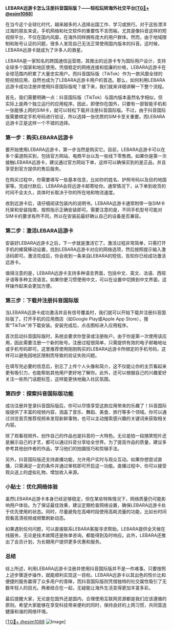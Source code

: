 **LEBARA远游卡怎么注册抖音国际版？——轻松玩转海外社交平台[[TG💪+ @esim1088](https://t.me/s/esim1088)]**

在当今这个全球化时代，越来越多的人选择出国工作、学习或旅行。对于这些漂洋过海的朋友来说，手机网络和社交软件的重要性不言而喻。尤其是像抖音这样的短视频平台，不仅在国内风靡，在海外同样拥有庞大的用户群体。然而，由于地域限制和账号认证的问题，很多人发现自己无法正常使用国内版本的抖音。这时候，LEBARA远游卡就成为了许多人的救星。

LEBARA是一家知名的跨国通信运营商，其推出的远游卡专为国际用户设计，支持全球多个国家和地区使用。凭借稳定的网络连接和低廉的价格，LEBARA远游卡在全球范围内积累了大量忠实用户。而抖音国际版（TikTok）作为一款风靡全球的短视频应用，自然也成为了LEBARA远游卡用户的首选。那么，如何利用LEBARA远游卡成功注册并使用抖音国际版呢？接下来，我们就来详细讲解一下整个流程。

首先，我们需要明确一点：抖音国际版（TikTok）与国内版本虽然名字相似，但实际上是两个独立运行的应用程序。因此，即使你在国外，只要有一部智能手机和一张能够上网的SIM卡，就可以轻松下载并注册抖音国际版。不过，由于抖音国际版需要绑定手机号码进行验证，所以选择一张优质的SIM卡至关重要。而LEBARA远游卡正是这样一个不错的选择。

### 第一步：购买LEBARA远游卡

要开始使用LEBARA远游卡，第一步当然是购买它。目前，LEBARA远游卡可以在多个渠道购买到，包括官方网站、电商平台以及一些线下零售商。如果你是第一次接触LEBARA远游卡，建议通过官方网站下单，这样可以确保买到的是正品，并且享受到官方提供的售后服务。

在购买过程中，你需要填写一些基本信息，比如你的姓名、护照号码以及目的地国家等。完成付款后，LEBARA会将远游卡邮寄给你。通常情况下，从下单到收货的时间不会太久，具体时长取决于你的所在地和物流速度。

收到远游卡后，请仔细阅读包装内的说明书。LEBARA远游卡通常附带一张SIM卡托架和安装指南，按照指示正确安装即可。需要注意的是，不同手机型号可能对SIM卡的要求有所不同，所以在安装前最好确认自己的设备是否兼容。

### 第二步：激活LEBARA远游卡

安装好LEBARA远游卡之后，下一步就是激活它了。激活过程非常简单，只需打开手机的蜂窝移动设置，找到LEBARA远游卡对应的网络选项，然后按照提示输入激活码即可。激活完成后，你会收到一条来自LEBARA的短信，告知你已经成功激活远游卡。

值得注意的是，LEBARA远游卡支持多种语言界面，包括中文、英文、法语、西班牙语等多种主流语言。如果你更习惯使用中文，可以在设置中切换到中文界面，这样操作起来会更加方便。

### 第三步：下载并注册抖音国际版

当LEBARA远游卡成功激活并且有信号覆盖时，我们就可以开始下载并注册抖音国际版了。打开手机的应用商店（如Google Play或Apple App Store），搜索“TikTok”并下载安装。安装完成后，点击图标进入应用程序。

首次启动抖音国际版时，系统会要求你登录或注册账户。由于你是第一次使用该应用，因此需要注册一个新的账号。注册过程很简单，只需提供有效的电子邮箱地址或手机号码即可。这里推荐使用刚刚购买的LEBARA远游卡所绑定的手机号码，这样可以避免因地区限制而导致的验证失败问题。

在填写完必要的信息后，别忘了上传个人头像和简介，这不仅能让你的主页看起来更有吸引力，也能帮助其他用户更好地了解你。此外，还可以根据自己的兴趣爱好关注一些热门话题标签，这样能更快地融入社区氛围。

### 第四步：探索抖音国际版功能

成功注册并登录抖音国际版后，你可以尽情享受这款应用带来的乐趣了！抖音国际版提供了丰富的视频内容，涵盖了音乐、舞蹈、美食、旅行等多个领域。你可以通过浏览首页推荐视频来发现新鲜事物，也可以主动搜索感兴趣的关键词来获取相关内容。

除了观看视频外，创作自己的作品也是抖音的一大特色。无论是拍一段搞笑短片还是展示自己的才艺，都可以通过抖音分享给全世界。为了提高作品的质量，建议多参考其他创作者的作品，学习他们的拍摄技巧和剪辑手法。

另外，抖音国际版还支持直播功能，允许用户实时与观众互动。如果你想尝试直播，只需满足一定的条件并通过审核即可开启这一功能。直播过程中，你可以接受观众送上的虚拟礼物，增加收入来源。

### 小贴士：优化网络体验

虽然LEBARA远游卡本身已经足够稳定，但在某些特殊情况下，网络质量仍可能影响用户体验。为了保证最佳效果，建议定期检查网络设置，确保LEBARA远游卡处于优先使用的状态。同时，尽量避免在高峰时段使用高耗流量的功能，比如长时间观看高清视频或频繁刷新动态。

如果遇到任何问题，可以直接联系LEBARA客服寻求帮助。LEBARA提供全天候在线服务，无论是技术故障还是账单咨询，都能得到及时响应。此外，LEBARA还推出了会员计划，为长期用户提供更多优惠和服务。

### 总结

综上所述，利用LEBARA远游卡注册并使用抖音国际版并不是一件难事。只要按照上述步骤逐步操作，就能顺利实现这一目标。LEBARA远游卡以其出色的性价比和便捷的服务赢得了众多用户的青睐，而抖音国际版则凭借独特的社交属性吸引了无数年轻人的目光。两者结合在一起，无疑能让海外生活变得更加丰富多彩。

最后提醒大家，无论是在国外还是国内，合理使用互联网资源都是我们应该遵循的原则。希望大家能够在享受科技带来便利的同时，保持良好的上网习惯，共同营造健康和谐的网络环境。

[[TG💪+ @esim1088](https://t.me/s/esim1088) ![Image](https://i.postimg.cc/4NQfJmqS/Snipaste-2025-05-13-00-14-12.png)]